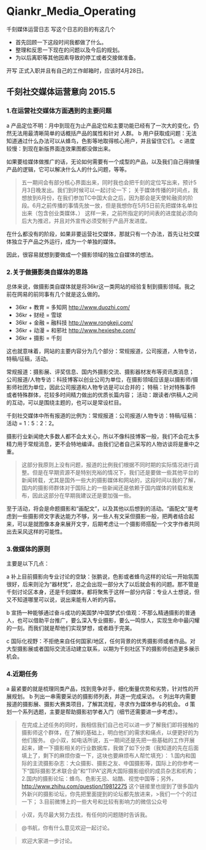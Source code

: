 # Qiankr_Media_Operating

千刻媒体运营日志
写这个日志的目的有这几个
- 首先回顾一下这段时间我都做了什么。
- 整理和反思一下现在的问题以及今后的规划。
- 为以后离职等其他因素导致的停工或者交接做准备。

开写
正式入职并且有自己的工作邮箱时，应该时4月28日。

## 千刻社交媒体运营意向 2015.5

### 1.在运营社交媒体方面遇到的主要问题

a 产品定位不明：月中到现在为止产品定位和主要功能已经有了一次大的变化，仍然无法用最清晰简单的话概括产品的属性和针对 人群。
b 用户获取成问题：无法知道通过什么办法可以从蜂鸟，色影等地取得核心用户，并且留住它们。
c 进度较慢：到现在新版界面连效果图都没做出来。

如果要给媒体做推广的话，无论如何需要有一个成型的产品，以及我们自己得搞懂产品的逻辑，它可以解决什么人的什么问题，等等。
>五一期间会有部分核心界面出来，同时我也会把千刻的定位写出来，预计5月3日晚发出。我们到时候可以一起讨论一下；
关于媒体传播的时间点，我想放到6月份，在我们参加TC中国大会之后，因为那会是天使轮融资的阶段。6月之前传播的事情先放一放，但是我想你在5月5日前先把媒体名单拉出来（包含创业类媒体、）
这样一来，之前所指定的时间表的进度就必须向后大为推迟，并且对外宣传必须受制于产品开发进度。

在什么都没有的阶段，如果非要运营社交媒体，那就只有一个办法，首先让社交媒体独立于产品之外运行，成为一个单独的媒体。

因此，很容易就想到要做成一个摄影领域的独立自媒体的想法。

### 2.关于做摄影类自媒体的思路

总体来说，做摄影类自媒体就是将36kr这一类网站的经验复制到摄影领域。我之前在网易的前同事有几个就是这么做的。

- 36kr + 教育 = 多知网 http://www.duozhi.com/
- 36kr + 财经 = 雪球
- 36kr + 金融 = 融科技 http://www.rongkeji.com/
- 36kr + 动漫 = 和邪社 http://www.hexieshe.com/
- 36kr + 摄影 = 千刻

这也就意味着，网站的主要内容分为几个部分：常规报道，公司报道，人物专访，特稿/征稿，活动。

常规报道：摄影展、评奖信息、国内外摄影交流、摄影器材发布等资讯类消息；
公司报道/人物专访：科技博客以创业公司为单位，在摄影领域应该是以摄影师/摄影师社团为单位，因此公司报道和人物专访是可以合并的；
特稿：针对特殊事件或者特殊群体，花较多时间精力做出的优质长篇内容；
活动：跟读者/供稿人之间的互动，可以是围绕主题的，也可以是常设栏目。

千刻社交媒体中所有报道的比例为：常规报道：公司报道/人物专访：特稿/征稿：活动 = 1：5：2：2。

摄影行业新闻绝大多数人都不会太关心，所以不像科技博客一般，我们不会花太多精力用于常规消息，更不会特地编译。由我们记者自己采写的人物访谈将是重中之重。

>这部分我原则上没有问题，报道的比例我们根据不同时期的实际情况进行调整。但是在早期资源不是特别充裕的情况下，我们还是要做一些其他平台的新闻转载，尤其是国外一些大的摄影媒体和网站的，这段时间以我的了解，国内的摄影师群体对于国际上的一些新闻还是依赖于国内媒体的转载和发布，因此这部分在早期我建议还是要加强一些。

至于活动，将会是命题摄影和“画配文”，以及其他以后想到的活动。“画配文”是考虑到一些摄影师文字表达能力不够，另一些人有文采但摄影一般，把两者结合起来，可以是就图像本身来展开文字，后期考虑让一个摄影师搭配一个文字作者共同出去采风这样的可能性。

### 3.做媒体的原则

主要是以下几点：

a 补上目前摄影向专业讨论的空缺：张鹏说，色影或者蜂鸟这样的论坛一开始氛围很好，后来则沦为“器材党”，总之会出现一部分大了以后就会有的问题。那不管是千刻讨论区本身，还是千刻媒体，都将聚焦于这样一部分内容：专业人士想说，但又不知道哪里可以说，说出来能有人听的内容。

b 宣扬一种能够通过奋斗成功的美国梦/中国梦式价值观：不那么精通摄影的普通人，也可以借助平台推广，要么深入专业摄影，要么一鸣惊人，实现生命中最闪耀的一刻。而我们就是帮他们实现梦想，或者趋于完美。

c 国际化视野：不拒绝来自任何国家/地区，任何背景的优秀摄影师或者作品。对大型摄影展或者国际交流活动建立联系，以期为千刻社区下的摄影师创造更多展示机会。

### 4.近期任务

a 最紧要的就是梳理同类产品，找到竞争对手，细化衡量优势和劣势，针对性的开展规划。
b 列出一串需要采访的摄影师列表，并逐一完成采访。
c 列出年内需要报道的摄影展、摄影大赛类项目，了解其流程，寻求作为媒体参与的机会。
d 策划一个系列选题，主要是帮助摄影初学者入门（细节还需要进一步考虑）。

>在完成上述任务的同时，我相信我们自己也可以进一步了解我们即将接触的摄影师这个群体，在了解的基础上，明白他们的需求和痛点，以便更好的为他们服务。
>@小双，如电话所说，五一期间还是先把一些基础的工作开展起来，建一下摄影相关的行业数据库，我做了如下分类（我知道的先在后面填上了，剩下的麻烦你查一下，这块也要麻烦布人帮忙填充）：
>1.国内和国际的主流摄影杂志：大众摄影、摄影之友、中国摄影等，国际上的你参考一下“国际摄影艺术联合会”和“TIPA”这两大国际摄影组织的成员杂志和机构；
>2.国内的摄影论坛：蜂鸟、色影无忌、站酷、视觉中国等；另外， http://www.zhihu.com/question/19812275
这个链接里也提到了很多国内外新兴的摄影论坛，你先把里面提到的论坛都先放进来，>我们一个个的过一下；
>3.目前微博上的一些大号和比较有影响力的微信公众号

>小双，先尽最大努力去找，有任何的问题随时告诉我。

>@书航，你有什么意见欢迎一起讨论。

>欢迎大家进一步讨论。


